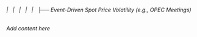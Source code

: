 ###### |   |   |   |   |   ├── Event-Driven Spot Price Volatility (e.g., OPEC Meetings)

*Add content here*